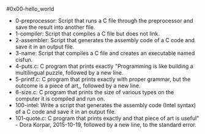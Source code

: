 #0x00-hello_world
* 0-preprocessor: Script that runs a C file through the preprocessor and save the result into another file.
* 1-compiler: Script that compiles a C file but does not link.
* 2-assembler: Script that generates the assembly code of a C code and save it in an output file.
* 3-name: Script that compiles a C file and creates an executable named cisfun.
* 4-puts.c: C program that prints exactly "Programming is like building a multilingual puzzle, followed by a new line.
* 5-printf.c: C program that prints exactly with proper grammar, but the outcome is a piece of art,, followed by a new line.
* 6-size.c:  C program that prints the size of various types on the computer it is compiled and run on.
* 100-intel: Write a script that generates the assembly code (Intel syntax) of a C code and save it in an output file.
* 101-quote.c: C program that prints exactly and that piece of art is useful" - Dora Korpar, 2015-10-19, followed by a new line, to the standard error.
